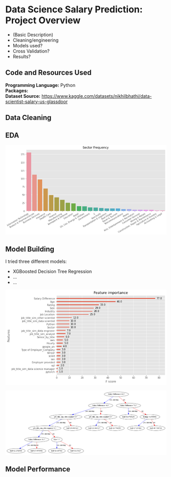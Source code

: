 # Data Science Salary Prediction: Project Overview

* (Basic Description)
* Cleaning/engineering
* Models used?
* Cross Validation?
* Results?

## Code and Resources Used

**Programming Language:** Python  
**Packages:**  
**Dataset Source:** https://www.kaggle.com/datasets/nikhilbhathi/data-scientist-salary-us-glassdoor  

## Data Cleaning

## EDA

![](sector_dist.png)

## Model Building

I tried three different models:
* XGBoosted Decision Tree Regression
* ...
* ...

![](feature_importance_xgb.png)

![](xgb_tree.png)

## Model Performance
